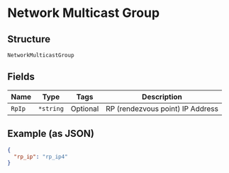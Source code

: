 
# Network Multicast Group

## Structure

`NetworkMulticastGroup`

## Fields

| Name | Type | Tags | Description |
|  --- | --- | --- | --- |
| `RpIp` | `*string` | Optional | RP (rendezvous point) IP Address |

## Example (as JSON)

```json
{
  "rp_ip": "rp_ip4"
}
```

